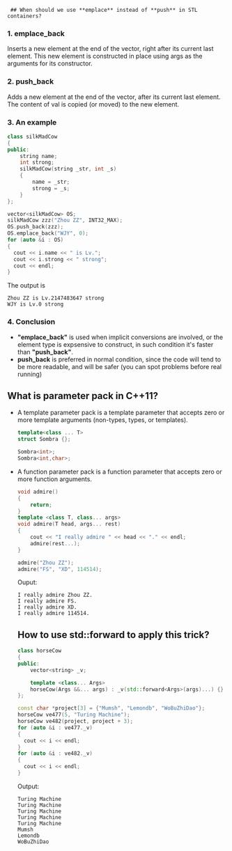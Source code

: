      ## When should we use **emplace** instead of **push** in STL containers?  

### 1. emplace_back

Inserts a new element at the end of the vector, right after its current last element. This new element is constructed in place using args as the arguments for its constructor.

### 2. push_back

Adds a new element at the end of the vector, after its current last element. The content of val is copied (or moved) to the new element.

### 3. An example

~~~cpp
class silkMadCow
{
public:
    string name;
    int strong;
    silkMadCow(string _str, int _s)
    {
        name = _str;
        strong = _s;
    }
};
~~~

~~~cpp
vector<silkMadCow> OS;
silkMadCow zzz("Zhou ZZ", INT32_MAX);
OS.push_back(zzz);
OS.emplace_back("WJY", 0);
for (auto &i : OS)
{
  cout << i.name << " is Lv.";
  cout << i.strong << " strong";
  cout << endl;
}
~~~

The output is

~~~
Zhou ZZ is Lv.2147483647 strong
WJY is Lv.0 strong
~~~

### 4. Conclusion

- **"emplace_back"** is used when implicit conversions are involved, or the element type is expsensive to construct, in such condition it's faster than **"push_back"**.
- **push_back** is preferred in normal condition, since the code will tend to be more readable, and will be safer  (you can spot problems before real running)



## What is parameter pack in C++11? 

- A template parameter pack is a template parameter that accepts zero or more template arguments (non-types, types, or templates). 

  ~~~cpp
  template<class ... T> 
  struct Sombra {};
  
  Sombra<int>;
  Sombra<int,char>;
  ~~~

- A function parameter pack is a function parameter that accepts zero or more function arguments.

  ~~~cpp
  void admire()
  {
      return;
  }
  template <class T, class... args>
  void admire(T head, args... rest)
  {
      cout << "I really admire " << head << "." << endl;
      admire(rest...);
  }
  ~~~

  ~~~cpp
  admire("Zhou ZZ");
  admire("FS", "XD", 114514);
  ~~~

  Ouput:

  ~~~
  I really admire Zhou ZZ.
  I really admire FS.
  I really admire XD.
  I really admire 114514.
  ~~~

  ## How to use std::forward to apply this trick?

  ~~~cpp
  class horseCow
  {
  public:
      vector<string> _v;
  
      template <class... Args>
      horseCow(Args &&... args) : _v(std::forward<Args>(args)...) {}
  };
  ~~~

  ~~~cpp
  const char *project[3] = {"Mumsh", "Lemondb", "WoBuZhiDao"};
  horseCow ve477(5, "Turing Machine");
  horseCow ve482(project, project + 3);
  for (auto &i : ve477._v)
  {
    cout << i << endl;
  }
  for (auto &i : ve482._v)
  {
    cout << i << endl;
  }
  ~~~

  Output:

  ~~~
  Turing Machine
  Turing Machine
  Turing Machine
  Turing Machine
  Turing Machine
  Mumsh
  Lemondb
  WoBuZhiDao
  ~~~

  